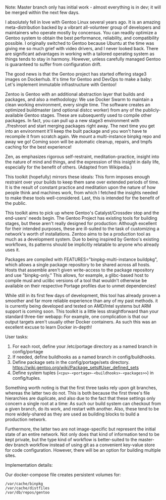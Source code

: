 Note: Master branch only has initial work - almost everything is in dev; it will be merged within the next few days.

I absolutely fell in love with Gentoo Linux several years ago. It is an amazing meta-distribution backed by a vibrant all-volunteer group of developers and maintainers who operate mostly by concensus. You can readily optimize a Gentoo system to obtain the best performance, reliability, and compatibility possible. I originally switched to Gentoo because Ubuntu at the time was giving me so much grief with video drivers, and I never looked back. There are significant advantages in working with a tailored operating system as things tends to stay in harmony. However, unless carefully managed Gentoo is guaranteed to suffer from configuration drift.

The good news is that the Gentoo project has started offering stage3 images on Dockerhub. It's time for Gentoo and DevOps to make a baby: Let's implement immutable infrastructure with Gentoo!

Zentoo is Gentoo with an additional abstraction layer that builds and packages, and also a methodology: We use Docker Swarm to maintain a clean working environment, every single time. The software creates an optimized buildmaster (and optional distcc worker) from any of the publicly-available Gentoo stages. These are subsequently used to compile other packages. In fact, you can pull up a new stage3 environment with ./freshroot and start merging packages right away. The next time you get into an environment it'll keep the built package and you won't have te recompile it from scratch again. We mount a multi-instance binpkg repo and away we go! Coming soon will be automatic cleanup, repairs, and tmpfs caching for the best experience!

Zen, as emphasizes rigorous self-restraint, meditation-practice, insight into the nature of mind and things, and the expression of this insight in daily life, especially for the benefit of others. (Adapted from Wikipedia.)

This toolkit (hopefully) mirrors these ideals: This form imposes enough restraint over your builds to keep them sane over extended periods of time. It is the result of constant practice and meditation upon the nature of how people think and machines work, from which I fetched the insights needed to make these tools well-considered. Last, this is intended for the benefit of the public.   

This toolkit aims to pick up where Gentoo's Catalyst/Crossdev stop and the end-users' needs begin. The Gentoo Project has existing tools for building stages, but these aren't really designed for production: Although excellent for their intended purposes, these are ill-suited to the task of customizing a network's worth of installations. Zentoo aims to be a production tool as much as a development system. Due to being inspired by Gentoo's existing workflows, its patterns should be implicitly relatable to anyone who already uses it.

Packages are compiled with FEATURES="binpkg-multi-instance buildpkg", which allows a single package repository to be shared across all hosts. Hosts that assemble aren't given write-access to the package repository and use "binpkg-only." This allows, for example, a glibc-based host to compile musl and uclibc versions of a tool that wouldn't otherwise be available on their respective Portage profiles due to unmet dependencies!

While still in its first few days of development, this tool has already proven a smoother and far more reliable experience than any of my past methods. it is currently being developed and tested on AMD/Intel systems but ARM support is coming soon. This toolkit is a little less straightforward than your standard three-tier webapp: For example, one complication is that our output targets aren't usually other Docker containers. As such this was an excellent excuse to learn Docker in-depth!

User tasks:

1) For each root, define your /etc/portage directory as a named branch in config/portage
2) If needed, define buildhooks as a named branch in config/buildhooks.
3) Define package sets in the config/portage/sets directory. https://wiki.gentoo.org/wiki/Package_sets#User_defined_sets
4) Define system tuples (``<cpu>-<portage>-<buildhooks>-<packages>>``) in config/tuples.

Something worth noting is that the first three tasks rely upon git branches, whereas the latter two do not. This is both because the first three's file hierarchies are duplicate, and also due to the fact that these settings only concern a single root at a time: As such our build system can checkout from a given branch, do its work, and restart with another. Also, these tend to be more widely-shared as they are used as building blocks to build a production network.

Furthermore, the latter two are not image-specific but represent the initial state of an entire network. Not only does that kind of information tend to be kept private, but the type kind of workflow is better-suited to the master-dev branch workflow instead of using git as a convenient key-value store for code configuration. However, there will be an option for building multiple sites.

Implementation details:

Our docker-compose file creates persistent volumes for:
```
/var/cache/binpkg
/var/cache/distfiles
/var/db/repos/gentoo
```
